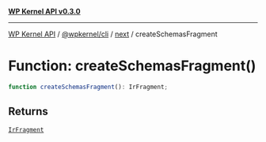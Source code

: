 [**WP Kernel API v0.3.0**](../../../../../README.md)

---

[WP Kernel API](../../../../../README.md) / [@wpkernel/cli](../../../README.md) / [next](../README.md) / createSchemasFragment

# Function: createSchemasFragment()

```ts
function createSchemasFragment(): IrFragment;
```

## Returns

[`IrFragment`](../type-aliases/IrFragment.md)
